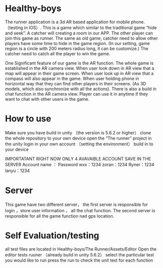# Healthy-boys

The runner application is a 3d AR based application for mobile phone. （testing in IOS）. This is a game which similar to the traditional game “hide and seek”. A catcher will creating a room in our APP. The other player can join this game as runner. The same as old game, catcher need to allow other players have some time to hide in the game region.  (In our setting, game region is a circle with 200 meters radius long, it can be customize.) The catcher need to catch all the player to win the game. 

One Significant feature of our game is the AR function. The whole game is established in the AR camera view. When user look down in AR view that a map will appear in their game screen. When user look up in AR view that a compass will also appear in the game. When user holding phone in horizontal way that they can find other players in their screens. (As 3D models, which also synchronize with all the actions). There is also a build in chat function in the AR camera view. Player can use it in anytime if they want to chat with other users in the game.

# How to use

Make sure you have build in unity （the version is 5.6.2 or higher）
clone the whole repository to your own device
open the “The runner” project in the unity
login in your own account （setting the environment）
build in to your device

IMPORTATANT RIGHT NOW ONLY 4 AVAVAIBLE ACCOUNT SAVE IN THE SERVER
Account name ： Password
wxx：1234
zoran：1234
Ryner：1234
lanyu：1234

# Server 

This game have two different server， 
the first server is responsible for login ，store user information ， all the chat function.
The second server is responsible for all the game function nad gps location. 

# Self Evaluation/testing

all test files are located in Healthy-boys/The Runner/Assets/Editor 
Open the editor tests ruuner （already build in unity 5.6.2）
select the particular test you would like to run
press the run to check the unit test for each function
